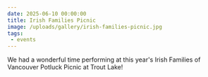 ```yaml
---
date: 2025-06-10 00:00:00 
title: Irish Families Picnic
image: /uploads/gallery/irish-families-picnic.jpg
tags:
 - events
---
```


We had a wonderful time performing at this year's Irish Families of Vancouver Potluck Picnic at Trout Lake!
